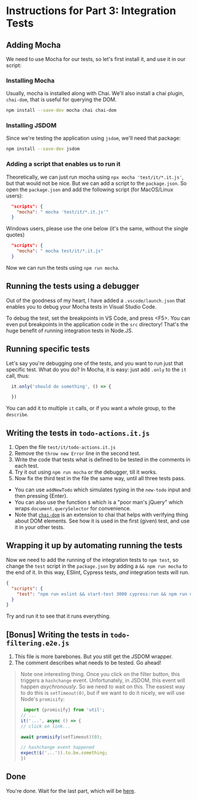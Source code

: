 # Instructions for Part 3: Integration Tests

## Adding Mocha

We need to use Mocha for our tests, so let's first install it, and use it in our script:

### Installing Mocha

Usually, mocha is installed along with Chai. We'll also install a chai plugin, `chai-dom`, that is useful
for querying the DOM.

```sh
npm install --save-dev mocha chai chai-dom
```

### Installing JSDOM

Since we're testing the application using `jsdom`, we'll need that package:

```sh
npm install --save-dev jsdom
```

### Adding a script that enables us to run it

Theoretically, we can just run mocha using `npx mocha 'test/it/*.it.js'`, but that would not be nice.
But we can add a script to the `package.json`. So open the `package.json` and add the following script (for MacOS/Linux users):

```json
  "scripts": {
    "mocha": " mocha 'test/it/*.it.js'"
  }
```

Windows users, please use the one below
(it's the same, without the single quotes)

```json
  "scripts": {
    "mocha": " mocha test/it/*.it.js"
  }
```

Now we can run the tests using `npm run mocha`.

## Running the tests using a debugger

Out of the goodness of my heart, I have added a `.vscode/launch.json` that enables you to debug your Mocha tests
in Visual Studio Code.

To debug the test, set the breakpoints in VS Code, and press \<F5>. You can even put breakpoints
in the application code in the `src` directory! That's the huge benefit of running integration
tests in Node.JS.

## Running specific tests

Let's say you're debugging one of the tests, and you want to run just that specific test. What do you do?
In Mocha, it is easy: just add `.only` to the `it` call, thus:

```js
  it.only('should do something', () => {

  })
```

You can add it to multiple `it` calls, or if you want a whole group, to the `describe`.

## Writing the tests in `todo-actions.it.js`

1. Open the file `test/it/todo-actions.it.js`
1. Remove the `throw new Error` line in the second test.
1. Write the code that tests what is defined to be tested in the comments in each test.
1. Try it out using `npm run mocha` or the debugger, till it works.
1. Now fix the third test in the file the same way, until all three tests pass.

* You can use `addNewTodo` which simulates typing in the `new-todo` input and then pressing {Enter}.
* You can also use the function `$` which is a "poor man's jQuery" which wraps `document.querySelector`
  for convenience.
* Note that [`chai-dom`](https://www.npmjs.com/package/chai-dom) is an extension to chai that helps
  with verifying thing about DOM elements. See how it is used in the first (given) test, and use it in your
  other tests.

## Wrapping it up by automating running the tests

Now we need to add the running of the integration tests to `npm test`,
so change the `test` script in the `package.json` by adding a `&& npm run mocha` to the end of it.
In this way, ESlint, Cypress tests, _and_ integration tests will run.

```json
{
  "scripts": {
    "test": "npm run eslint && start-test 3000 cypress:run && npm run mocha"
  }
}
```

Try and run it to see that it runs everything.

## [Bonus] Writing the tests in `todo-filtering.e2e.js`

1. This file is more barebones. But you still get the JSDOM wrapper.
1. The comment describes what needs to be tested. Go ahead!

> Note one interesting thing. Once you click on the filter button, this triggers a `hashchange` event.
> Unfortunately, in JSDOM, this event will happen _asychronously_. So we need to wait on this.
> The easiest way to do this is `setTimeout(0)`, but if we want to do it nicely, we will use Node's `promisify`:
>
> ```js
>  import {promisify} from 'util';
> // ...
> it('...', async () => {
> // click on link...
>
> await promisify(setTimeout)(0);
>
> // hashchange event happened
> expect($('...')).to.be.something;
> })
> ```

## Done

You're done. Wait for the last part, which will be
[here](./4-unit-tests-instructions.md).
